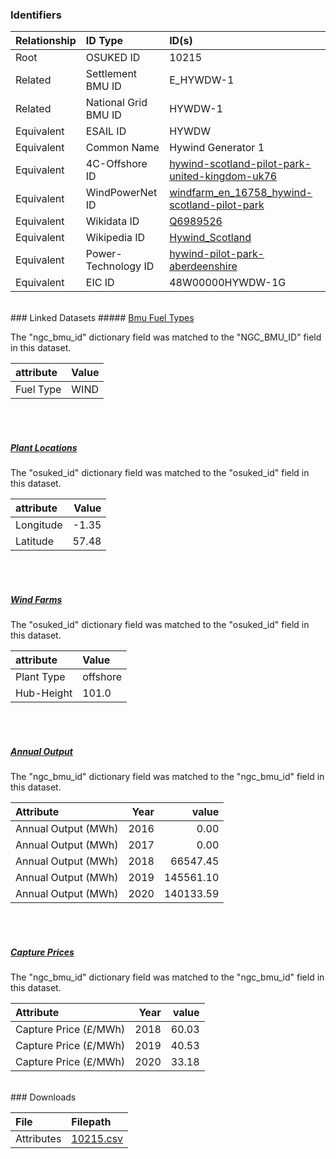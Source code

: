### Identifiers

| Relationship   | ID Type              | ID(s)                                                                                                                                                     |
|:---------------|:---------------------|:----------------------------------------------------------------------------------------------------------------------------------------------------------|
| Root           | OSUKED ID            | 10215                                                                                                                                                     |
| Related        | Settlement BMU ID    | E_HYWDW-1                                                                                                                                                 |
| Related        | National Grid BMU ID | HYWDW-1                                                                                                                                                   |
| Equivalent     | ESAIL ID             | HYWDW                                                                                                                                                     |
| Equivalent     | Common Name          | Hywind Generator 1                                                                                                                                        |
| Equivalent     | 4C-Offshore ID       | [hywind-scotland-pilot-park-united-kingdom-uk76](https://www.4coffshore.com/windfarms/united-kingdom/hywind-scotland-pilot-park-united-kingdom-uk76.html) |
| Equivalent     | WindPowerNet ID      | [windfarm_en_16758_hywind-scotland-pilot-park](https://www.thewindpower.net/windfarm_en_16758_hywind-scotland-pilot-park.php)                             |
| Equivalent     | Wikidata ID          | [Q6989526](https://www.wikidata.org/wiki/Q6989526)                                                                                                        |
| Equivalent     | Wikipedia ID         | [Hywind_Scotland](https://en.wikipedia.org/wiki/Hywind_Scotland)                                                                                          |
| Equivalent     | Power-Technology ID  | [hywind-pilot-park-aberdeenshire](https://www.power-technology.com/projects/hywind-pilot-park-aberdeenshire)                                              |
| Equivalent     | EIC ID               | 48W00000HYWDW-1G                                                                                                                                          |

<br>
### Linked Datasets
##### <a href="https://raw.githubusercontent.com/OSUKED/Dictionary-Datasets/main/datasets/bmu-fuel-types/datapackage.json">Bmu Fuel Types</a>



The "ngc_bmu_id" dictionary field was matched to the "NGC_BMU_ID" field in this dataset.

| attribute   | Value   |
|:------------|:--------|
| Fuel Type   | WIND    |

<br><br>
##### <a href="https://raw.githubusercontent.com/OSUKED/Dictionary-Datasets/main/datasets/plant-locations/datapackage.json">Plant Locations</a>



The "osuked_id" dictionary field was matched to the "osuked_id" field in this dataset.

| attribute   |   Value |
|:------------|--------:|
| Longitude   |   -1.35 |
| Latitude    |   57.48 |

<br><br>
##### <a href="https://raw.githubusercontent.com/OSUKED/Dictionary-Datasets/main/datasets/wind-farms/datapackage.json">Wind Farms</a>



The "osuked_id" dictionary field was matched to the "osuked_id" field in this dataset.

| attribute   | Value    |
|:------------|:---------|
| Plant Type  | offshore |
| Hub-Height  | 101.0    |

<br><br>
##### <a href="https://raw.githubusercontent.com/OSUKED/Dictionary-Datasets/main/datasets/annual-output/datapackage.json">Annual Output</a>



The "ngc_bmu_id" dictionary field was matched to the "ngc_bmu_id" field in this dataset.

| Attribute           |   Year |     value |
|:--------------------|-------:|----------:|
| Annual Output (MWh) |   2016 |      0.00 |
| Annual Output (MWh) |   2017 |      0.00 |
| Annual Output (MWh) |   2018 |  66547.45 |
| Annual Output (MWh) |   2019 | 145561.10 |
| Annual Output (MWh) |   2020 | 140133.59 |

<br><br>
##### <a href="https://raw.githubusercontent.com/OSUKED/Dictionary-Datasets/main/datasets/capture-prices/datapackage.json">Capture Prices</a>



The "ngc_bmu_id" dictionary field was matched to the "ngc_bmu_id" field in this dataset.

| Attribute             |   Year |   value |
|:----------------------|-------:|--------:|
| Capture Price (£/MWh) |   2018 |   60.03 |
| Capture Price (£/MWh) |   2019 |   40.53 |
| Capture Price (£/MWh) |   2020 |   33.18 |


<br>
### Downloads


| File       | Filepath                                                                              |
|:-----------|:--------------------------------------------------------------------------------------|
| Attributes | [10215.csv](https://osuked.github.io/Power-Station-Dictionary/object_attrs/10215.csv) |
